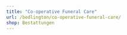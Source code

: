 ```yaml
---
title: "Co-operative Funeral Care"
url: /bedlington/co-operative-funeral-care/
shop: Bestattungen
---
```

